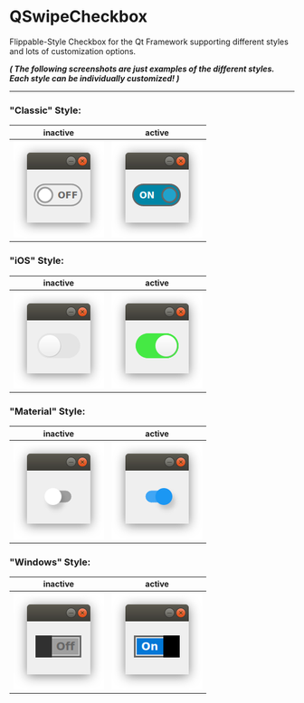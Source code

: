 # QSwipeCheckbox

Flippable-Style Checkbox for the Qt Framework supporting different styles and lots of customization options.

***( The following screenshots are just examples of the different styles. Each style can be individually customized! )***

---

### "Classic" Style:
| inactive | active |
|---|---|
| ![classic style inactive](https://github.com/tobiasvogel/QSwipeCheckbox/raw/master/docs/images/classic-style-inactive.png "Classic Style (inactive)") | ![classic style active](https://github.com/tobiasvogel/QSwipeCheckbox/raw/master/docs/images/classic-style-active.png "Classic Style (active)") |
   
### "iOS" Style:
| inactive | active |
|---|---|
| ![ios style inactive](https://github.com/tobiasvogel/QSwipeCheckbox/raw/master/docs/images/ios-style-inactive.png "iOS Style (inactive)") | ![ios style active](https://github.com/tobiasvogel/QSwipeCheckbox/raw/master/docs/images/ios-style-active.png "iOS Style (active)") |
 
### "Material" Style:
| inactive | active |
|---|---|
| ![material style inactive](https://github.com/tobiasvogel/QSwipeCheckbox/raw/master/docs/images/material-style-inactive.png "Material Style (inactive)") | ![material style active](https://github.com/tobiasvogel/QSwipeCheckbox/raw/master/docs/images/material-style-active.png "Material Style (active)") |

### "Windows" Style:
| inactive | active |
|---|---|
| ![windows style inactive](https://github.com/tobiasvogel/QSwipeCheckbox/raw/master/docs/images/windows-style-inactive.png "Windows Style (inactive)") | ![windows style active](https://github.com/tobiasvogel/QSwipeCheckbox/raw/master/docs/images/windows-style-active.png "Windows Style (active)") |
